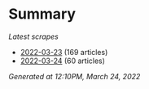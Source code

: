 # Summary
*Latest scrapes*
* [2022-03-23](https://github.com/nuuuwan/news_lk/blob/data/news_lk.2022-03-23.json) (169 articles)
* [2022-03-24](https://github.com/nuuuwan/news_lk/blob/data/news_lk.2022-03-24.json) (60 articles)

*Generated at 12:10PM, March 24, 2022*